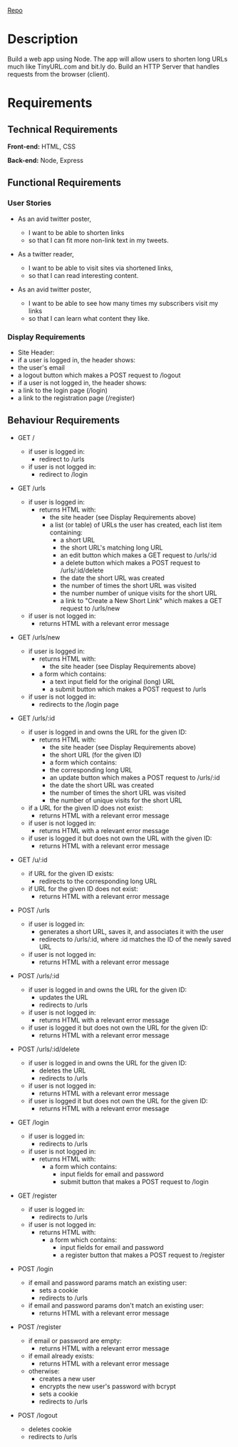 [Repo](https://github.com/vshibukawa/tiny-app)

# Description

Build a web app using Node. The app will allow users to shorten long URLs much like TinyURL.com and bit.ly do.
Build an HTTP Server that handles requests from the browser (client). 

# Requirements

## Technical Requirements

**Front-end:**
HTML, CSS

**Back-end:**
Node, Express

## Functional Requirements

### User Stories

- As an avid twitter poster, 
  - I want to be able to shorten links 
  - so that I can fit more non-link text in my tweets.

- As a twitter reader, 
  - I want to be able to visit sites via shortened links, 
  - so that I can read interesting content.

- As an avid twitter poster, 
  - I want to be able to see how many times my subscribers visit my links 
  - so that I can learn what content they like.


### Display Requirements

- Site Header:
- if a user is logged in, the header shows:
- the user's email
- a logout button which makes a POST request to /logout
- if a user is not logged in, the header shows:
- a link to the login page (/login)
- a link to the registration page (/register)

## Behaviour Requirements

- GET /
  - if user is logged in:
    - redirect to /urls
  - if user is not logged in:
    - redirect to /login 

- GET /urls
  - if user is logged in:
    - returns HTML with:
      - the site header (see Display Requirements above)
      - a list (or table) of URLs the user has created, each list item containing:
        - a short URL
        - the short URL's matching long URL
        - an edit button which makes a GET request to /urls/:id
        - a delete button which makes a POST request to /urls/:id/delete
        - the date the short URL was created
        - the number of times the short URL was visited
        - the number number of unique visits for the short URL
        - a link to "Create a New Short Link" which makes a GET request to /urls/new
  - if user is not logged in:
    - returns HTML with a relevant error message

- GET /urls/new
  - if user is logged in:
    - returns HTML with:
      - the site header (see Display Requirements above)
    - a form which contains:
      - a text input field for the original (long) URL
      - a submit button which makes a POST request to /urls
  - if user is not logged in:
    - redirects to the /login page

- GET /urls/:id
  - if user is logged in and owns the URL for the given ID:
    - returns HTML with:
      - the site header (see Display Requirements above)
      - the short URL (for the given ID)
      - a form which contains:
      - the corresponding long URL
      - an update button which makes a POST request to /urls/:id
      - the date the short URL was created
      - the number of times the short URL was visited
      - the number of unique visits for the short URL
  - if a URL for the given ID does not exist:
    - returns HTML with a relevant error message
  - if user is not logged in:
    - returns HTML with a relevant error message
  - if user is logged it but does not own the URL with the given ID:
    - returns HTML with a relevant error message

- GET /u/:id
  - if URL for the given ID exists:
    - redirects to the corresponding long URL
  - if URL for the given ID does not exist:
    - returns HTML with a relevant error message

- POST /urls
  - if user is logged in:
    - generates a short URL, saves it, and associates it with the user
    - redirects to /urls/:id, where :id matches the ID of the newly saved URL
  - if user is not logged in:
    - returns HTML with a relevant error message

- POST /urls/:id
  - if user is logged in and owns the URL for the given ID:
    - updates the URL
    - redirects to /urls
  - if user is not logged in:
    - returns HTML with a relevant error message
  - if user is logged it but does not own the URL for the given ID:
    - returns HTML with a relevant error message

- POST /urls/:id/delete
  - if user is logged in and owns the URL for the given ID:
    - deletes the URL
    - redirects to /urls
  - if user is not logged in:
    - returns HTML with a relevant error message
  - if user is logged it but does not own the URL for the given ID:
    - returns HTML with a relevant error message

- GET /login
  - if user is logged in:
    - redirects to /urls
  - if user is not logged in:
    - returns HTML with:
      - a form which contains:
        - input fields for email and password
        - submit button that makes a POST request to /login

- GET /register
  - if user is logged in:
    - redirects to /urls
  - if user is not logged in:
    - returns HTML with:
      - a form which contains:
        - input fields for email and password
        - a register button that makes a POST request to /register

- POST /login
  - if email and password params match an existing user:
    - sets a cookie
    - redirects to /urls
  - if email and password params don't match an existing user:
    - returns HTML with a relevant error message

- POST /register
  - if email or password are empty:
    - returns HTML with a relevant error message
  - if email already exists:
    - returns HTML with a relevant error message
  - otherwise:
    - creates a new user
    - encrypts the new user's password with bcrypt
    - sets a cookie
    - redirects to /urls

- POST /logout
  - deletes cookie
  - redirects to /urls
